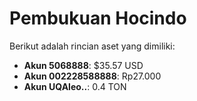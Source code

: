 # Pembukuan Hocindo

Berikut adalah rincian aset yang dimiliki:

- **Akun 5068888**: $35.57 USD
- **Akun 002228588888**: Rp27.000
- **Akun UQAleo..**: 0.4 TON
